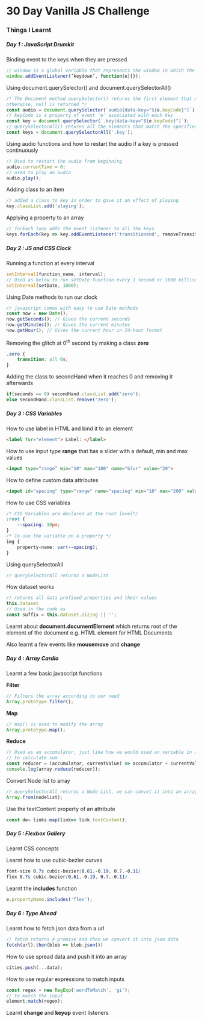 # 30 Day Vanilla JS Challenge

### Things I Learnt 

##### Day 1 : JavaScript Drumkit

Binding event to the keys when they are pressed
```javascript
// window is a global variable that represents the window in which the code is running
window.addEventListener(‘keydown’, function(e){});
```

Using document.querySelector() and document.querySelectorAll()
```javascript
/* The Document method querySelector() returns the first element that matches the specified selector.
otherwise, null is returned */
const audio = document.querySelector(`audio[data-key="${e.keyCode}"]`);
// keyCode is a property of event 'e' associated with each key
const key = document.querySelector(`.key[data-key="${e.keyCode}"]`);
// querySelectorAll() returns all the elements that match the specified selector
const keys = document.querySelectorAll('.key');
```

Using audio functions and how to restart the audio if a key is pressed continuously
```javascript
// Used to restart the audio from beginning
audio.currentTime = 0;
// used to play an audio
audio.play();
```

Adding class to an item
```javascript
// added a class to key in order to give it an effect of playing
key.classList.add('playing');
```

Applying a property to an array
```javascript
// forEach loop adds the event listener to all the keys
keys.forEach(key => key.addEventListener('transitionend', removeTransition));
```

##### Day 2 : JS and CSS Clock

Running a function at every interval
```javascript
setInterval(function_name, interval);
// Used as below to run setDate function every 1 second or 1000 milliseconds
setInterval(setDate, 1000);
```

Using Date methods to run our clock
```javascript
// javascript comes with easy to use Date methods
const now = new Date();
now.getSeconds(); // Gives the current seconds
now.getMinutes(); // Gives the current minutes
now.getHour(); // Gives the current hour in 24-hour format
```

Removing the glitch at 0<sup>th</sup> second by making a class **zero**
```css
.zero {
    transition: all 0s;
}
```

Adding the class to secondHand when it reaches 0 and removing it afterwards
```javascript
if(seconds == 0) secondHand.classList.add('zero');
else secondHand.classList.remove('zero');
```

##### Day 3 : CSS Variables

How to use label in HTML and bind it to an element
```html
<label for="element"> Label: </label>
```

How to use input type **range** that has a slider with a default, min and max values
```html
<input type=“range” min="10" max="100" name="blur" value="20">
```

How to define custom data attributes
```html
<input id="spacing" type="range" name="spacing" min="10" max="200" value="10" data-sizing="px">
```

How to use CSS variables
```css
/* CSS Variables are declared at the root level*/
:root {
    --spacing: 10px;
}
/* To use the variable on a property */
img {    
    property-name: var(--spacing);
}
```

Using querySelectorAll
```javascript
// querySelectorAll returns a NodeList
```

How dataset works
```javascript
// returns all data prefixed properties and their values
this.dataset
// Used in the code as
const suffix = this.dataset.sizing || '';
```

Learnt about **document.documentElement** which returns root of the element of the document
e.g. HTML element for HTML Documents

Also learnt a few events like **mousemove** and **change**

##### Day 4 : Array Cardio

Learnt a few basic javascript functions

**Filter**
```javascript
// Filters the array according to our need
Array.prototype.filter();
```

**Map**
```javascript
// map() is used to modify the array
Array.prototype.map();
```

**Reduce**
```javascript
// Used as an accumulator, just like how we would used an variable in a  for loop
// to calculate sum
const reducer = (accumulator, currentValue) => accumulator + currentValue;
console.log(array.reduce(reducer));
```


Convert Node list to array
```javascript
// querySelectorAll returns a Node List, we can convet it into an array
Array.from(nodelist);
```

Use the textContent property of an attribute
```javascript
const de= links.map(link=> link.textContent);
```

##### Day 5 : Flexbox Gallery

Learnt CSS concepts

Learnt how to use cubic-bezier curves
```css
font-size 0.7s cubic-bezier(0.61,-0.19, 0.7,-0.11)
flex 0.7s cubic-bezier(0.61,-0.19, 0.7,-0.11)
```
Learnt the **includes** function
```javascript
e.propertyName.includes('flex');
```

##### Day 6 : Type Ahead

Learnt how to fetch json data from a url
```javascript
// fetch returns a promise and then we convert it into json data
fetch(url).then(blob => blob.json())
``` 

How to use spread data and push it into an array
```javascript
cities.push(...data);
```

How to use regular expressions to match inputs
```javascript
const regex = new RegExp('wordToMatch', 'gi');
// to match the input
element.match(regex);
```

Learnt **change** and **keyup** event listeners